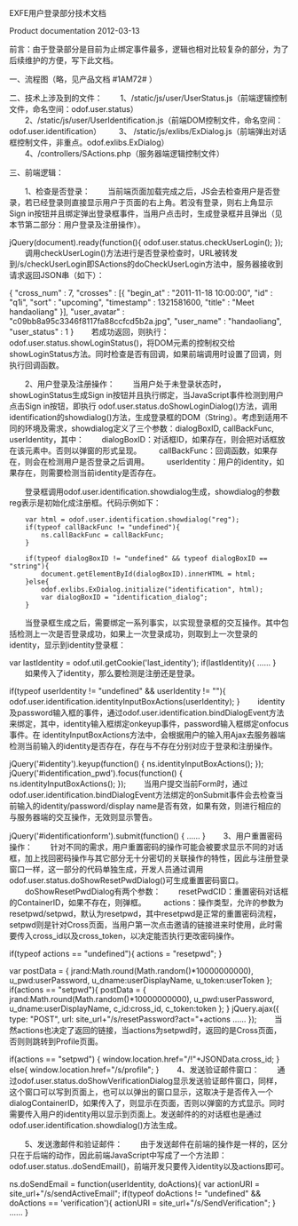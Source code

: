 EXFE用户登录部分技术文档

Product documentation
2012-03-13

前言：由于登录部分是目前为止绑定事件最多，逻辑也相对比较复杂的部分，为了后续维护的方便，写下此文档。

一、流程图（略，见产品文档 #1AM72# ）

二、技术上涉及到的文件：
　　1、/static/js/user/UserStatus.js（前端逻辑控制文件，命名空间：odof.user.status）
　　2、/static/js/user/UserIdentification.js（前端DOM控制文件，命名空间：odof.user.identification）
　　3、 /static/js/exlibs/ExDialog.js（前端弹出对话框控制文件，非重点。odof.exlibs.ExDialog）
　　4、/controllers/SActions.php（服务器端逻辑控制文件）

三、前端逻辑：

　　1、检查是否登录：
　　当前端页面加载完成之后，JS会去检查用户是否登录，若已经登录则直接显示用户于页面的右上角。若没有登录，则右上角显示Sign in按钮并且绑定弹出登录框事件，当用户点击时，生成登录框并且弹出（见本节第二部分：用户登录及注册操作）。

jQuery(document).ready(function(){
    odof.user.status.checkUserLogin();
});
　　调用checkUserLogin()方法进行是否登录检查时，URL被转发到/s/checkUserLogin即SActions的doCheckUserLogin方法中，服务器接收到请求返回JSON串（如下）：

{ "cross_num" : 7,
  "crosses" : [{ "begin_at" : "2011-11-18 10:00:00",
        "id" : "q1i",
        "sort" : "upcoming",
        "timestamp" : 1321581600,
        "title" : "Meet handaoliang" 
      }],
  "user_avatar" : "c09bb8a95c3346f8117fa88ccfcd5b2a.jpg",
  "user_name" : "handaoliang",
  "user_status" : 1
}
　　若成功返回，则执行：odof.user.status.showLoginStatus()，将DOM元素的控制权交给showLoginStatus方法。同时检查是否有回调，如果前端调用时设置了回调，则执行回调函数。

　　2、用户登录及注册操作：
　　当用户处于未登录状态时，showLoginStatus生成Sign in按钮并且执行绑定，当JavaScript事件检测到用户点击Sign in按钮，即执行 odof.user.status.doShowLoginDialog()方法，调用identification的showdialog()方法，生成登录框的DOM（String）。考虑到适用不同的环境及需求，showdialog定义了三个参数：dialogBoxID, callBackFunc, userIdentity，其中：
　　dialogBoxID：对话框ID，如果存在，则会把对话框放在该元素中。否则以弹窗的形式呈现。
　　callBackFunc：回调函数，如果存在，则会在检测用户是否登录之后调用。
　　userIdentity：用户的identity，如果存在，则需要检测当前identity是否存在。

　　登录框调用odof.user.identification.showdialog生成，showdialog的参数reg表示是初始化成注册框。代码示例如下：

        var html = odof.user.identification.showdialog("reg");
        if(typeof callBackFunc != "undefined"){
            ns.callBackFunc = callBackFunc;
        }       

        if(typeof dialogBoxID != "undefined" && typeof dialogBoxID == "string"){
            document.getElementById(dialogBoxID).innerHTML = html;
        }else{              
            odof.exlibs.ExDialog.initialize("identification", html);
            var dialogBoxID = "identification_dialog";
        }
　　当登录框生成之后，需要绑定一系列事实，以实现登录框的交互操作。其中包括检测上一次是否登录成功，如果上一次登录成功，则取到上一次登录的identity，显示到identity登录框：

var lastIdentity = odof.util.getCookie('last_identity');
if(lastIdentity){
    ......
}
　　如果传入了identity，那么要检测是注册还是登录。

if(typeof userIdentity != "undefined" && userIdentity != ""){
    odof.user.identification.identityInputBoxActions(userIdentity);
}
　　identity及password输入框的事件，通过odof.user.identification.bindDialogEvent方法来绑定，其中，identity输入框绑定onkeyup事件，password输入框绑定onfocus事件。在 identityInputBoxActions方法中，会根据用户的输入用Ajax去服务器端检测当前输入的identity是否存在，存在与不存在分别对应于登录和注册操作。

jQuery('#identity').keyup(function() {
    ns.identityInputBoxActions();
});
jQuery('#identification_pwd').focus(function() {
    ns.identityInputBoxActions();
});
　　当用户提交当前Form时，通过odof.user.identification.bindDialogEvent方法绑定的onSubmit事件会去检查当前输入的identity/password/display name是否有效，如果有效，则进行相应的与服务器端的交互操作，无效则显示警告。

jQuery('#identificationform').submit(function() {
      ......
}
　　3、用户重置密码操作：
　　针对不同的需求，用户重置密码的操作可能会被要求显示不同的对话框，加上找回密码操作与其它部分无十分密切的关联操作的特性，因此与注册登录窗口一样，这一部分的代码单独生成，开发人员通过调用 odof.user.status.doShowResetPwdDialog()可生成重置密码窗口。
　　doShowResetPwdDialog有两个参数：
　　resetPwdCID：重置密码对话框的ContainerID，如果不存在，则弹框。
　　actions：操作类型，允许的参数为resetpwd/setpwd，默认为resetpwd，其中resetpwd是正常的重置密码流程，setpwd则是针对Cross页面，当用户第一次点击邀请的链接进来时使用，此时需要传入cross_id以及cross_token，以决定能否执行更改密码操作。

if(typeof actions == "undefined"){
    actions = "resetpwd";
}

var postData = {
    jrand:Math.round(Math.random()*10000000000),
    u_pwd:userPassword,
    u_dname:userDisplayName,
    u_token:userToken
};
if(actions == "setpwd"){
    postData = {
        jrand:Math.round(Math.random()*10000000000),
        u_pwd:userPassword,
        u_dname:userDisplayName,
        c_id:cross_id,
        c_token:token
    };
}
jQuery.ajax({
    type: "POST",
    url: site_url+"/s/resetPassword?act="+actions
    ......
});
　　当然actions也决定了返回的链接，当actions为setpwd时，返回的是Cross页面，否则则跳转到Profile页面。

if(actions == "setpwd") {
    window.location.href="/!"+JSONData.cross_id;
} else{
    window.location.href="/s/profile";
}
　　4、发送验证邮件窗口：
　　通过odof.user.status.doShowVerificationDialog显示发送验证邮件窗口，同样，这个窗口可以写到页面上，也可以以弹出的窗口显示，这取决于是否传入一个dialogContainerID，如果传入了，则显示在页面，否则以弹窗的方式显示。同时需要传入用户的identity用以显示到页面上。发送邮件的的对话框也是通过odof.user.identification.showdialog()方法生成。

　　5、发送激邮件和验证邮件：
　　由于发送邮件在前端的操作是一样的，区分只在于后端的动作，因此前端JavaScript中写成了一个方法即：odof.user.status..doSendEmail()，前端开发只要传入identity以及actions即可。

ns.doSendEmail = function(userIdentity, doActions){
    var actionURI = site_url+"/s/sendActiveEmail";
    if(typeof doActions != "undefined" && doActions == 'verification'){
        actionURI = site_url+"/s/SendVerification";
    }
    ......
}
